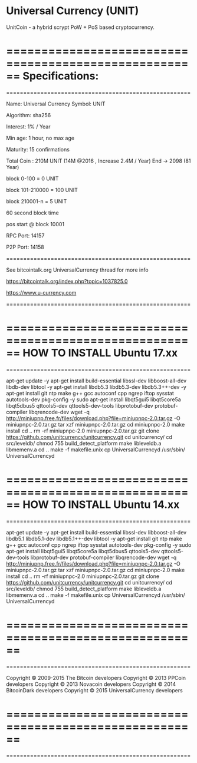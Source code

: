 Universal Currency (UNIT)
===================
UnitCoin - a hybrid scrypt PoW + PoS based cryptocurrency.


======================================================
Specifications:
======================================================
======================================================

Name: Universal Currency
Symbol: UNIT

Algorithm: sha256

Interest: 1% / Year

Min age: 1 hour, no max age

Maturity: 15 confirmations

Total Coin  : 210M  UNIT (14M @2016 , Increase 2.4M / Year) End -> 2098 (81 Year)

block 0-100 = 0 UNIT

block 101-210000 = 100 UNIT

block 210001-n =  5 UNIT

60 second block time 

pos start @ block 10001

RPC Port: 14157

P2P Port: 14158

======================================================


See bitcointalk.org UniversalCurrency thread for more info

https://bitcointalk.org/index.php?topic=1037825.0

https://www.u-currency.com


======================================================



======================================================
HOW TO INSTALL Ubuntu 17.xx
======================================================
======================================================


apt-get update -y
apt-get install build-essential libssl-dev libboost-all-dev libdb-dev libtool -y
apt-get install libdb5.3 libdb5.3-dev libdb5.3++-dev -y
apt-get install git ntp make g++ gcc autoconf cpp ngrep iftop sysstat autotools-dev pkg-config -y
sudo apt-get install libqt5gui5 libqt5core5a libqt5dbus5 qttools5-dev qttools5-dev-tools libprotobuf-dev protobuf-compiler libqrencode-dev
wget -q http://miniupnp.free.fr/files/download.php?file=miniupnpc-2.0.tar.gz -O miniupnpc-2.0.tar.gz
tar xzf miniupnpc-2.0.tar.gz
cd miniupnpc-2.0
make install
cd ..
rm -rf miniupnpc-2.0 miniupnpc-2.0.tar.gz
git clone https://github.com/unitcurrency/unitcurrency.git
cd unitcurrency/
cd src/leveldb/
chmod 755 build_detect_platform
make libleveldb.a libmemenv.a
cd ..
make -f makefile.unix
cp UniversalCurrencyd /usr/sbin/
UniversalCurrencyd

======================================================
HOW TO INSTALL Ubuntu 14.xx
======================================================
======================================================

apt-get update -y
apt-get install build-essential libssl-dev libboost-all-dev libdb5.1 libdb5.1-dev libdb5.1++-dev libtool -y
apt-get install git ntp make g++ gcc autoconf cpp ngrep iftop sysstat autotools-dev pkg-config -y
sudo apt-get install libqt5gui5 libqt5core5a libqt5dbus5 qttools5-dev qttools5-dev-tools libprotobuf-dev protobuf-compiler libqrencode-dev
wget -q http://miniupnp.free.fr/files/download.php?file=miniupnpc-2.0.tar.gz -O miniupnpc-2.0.tar.gz
tar xzf miniupnpc-2.0.tar.gz
cd miniupnpc-2.0
make install
cd ..
rm -rf miniupnpc-2.0 miniupnpc-2.0.tar.gz
git clone https://github.com/unitcurrency/unitcurrency.git
cd unitcurrency/
cd src/leveldb/
chmod 755 build_detect_platform
make libleveldb.a libmemenv.a
cd ..
make -f makefile.unix
cp UniversalCurrencyd /usr/sbin/
UniversalCurrencyd


======================================================
======================================================
======================================================

Copyright © 2009-2015 The Bitcoin developers
Copyright © 2013 PPCoin developers
Copyright © 2013 Novacoin developers
Copyright © 2014 BitcoinDark developers
Copyright © 2015 UniversalCurrency developers

======================================================
======================================================
======================================================




